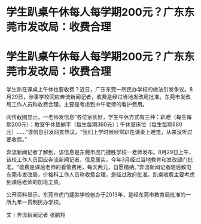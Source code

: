 # 学生趴桌午休每人每学期200元？广东东莞市发改局：收费合理

# 学生趴桌午休每人每学期200元？广东东莞市发改局：收费合理

学生趴在课桌上午休也要收费？近日，广东东莞一所民办学校的做法引发争议。8月29日，涉事学校回应奔流新闻记者，收费是经过当地发改局批准。东莞市发改局工作人员称收费合理，主要是考虑到中午老师的看护费用。

网传截图显示，一老师发信息“各位家长好，学生午休方式有三种：趴睡（每生每期200元）；教室午休垫躺平（每生每期360元）；午休室床位（每生每期680元）……”该信息引发网友热议，“我们上学时候经常趴在课桌上睡觉，从来没听过要收费。”

奔流新闻记者了解到，该信息是东莞市虎门捷胜学校一老师发布。8月29日上午，该校工作人员回应奔流新闻记者，信息属实，今年3月经过当地教育和发改部门批准。“收费是课后老师的看管费用，每天两元，自愿缴纳。”奔流新闻记者随后致电东莞市发改局，价格科工作人员称收费合理，是经过政府批准，趴桌收费主要考虑到课后老师的加班工资。

公开资料显示，东莞市虎门捷胜学校创办于2013年，是经东莞市教育局批准的一所九年一贯制民办学校。

文丨奔流新闻记者 张鹏翔

